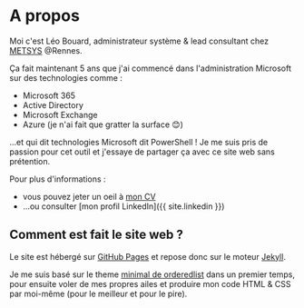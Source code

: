 # A propos

Moi c'est Léo Bouard, administrateur système & lead consultant chez [METSYS](https://www.metsys.fr/) @Rennes.

Ça fait maintenant 5 ans que j'ai commencé dans l'administration Microsoft sur des technologies comme :

- Microsoft 365
- Active Directory
- Microsoft Exchange
- Azure (je n'ai fait que gratter la surface 😊)

...et qui dit technologies Microsoft dit PowerShell ! Je me suis pris de passion pour cet outil et j'essaye de partager ça avec ce site web sans prétention.

Pour plus d'informations :

- vous pouvez jeter un oeil à [mon CV](/cv)
- ...ou consulter [mon profil LinkedIn]({{ site.linkedin }})

## Comment est fait le site web ?

Le site est hébergé sur [GitHub Pages](https://pages.github.com/) et repose donc sur le moteur [Jekyll](https://jekyllrb.com/).

Je me suis basé sur le theme [minimal de orderedlist](https://github.com/orderedlist/minimal/) dans un premier temps, pour ensuite voler de mes propres ailes et produire mon code HTML & CSS par moi-même (pour le meilleur et pour le pire).
